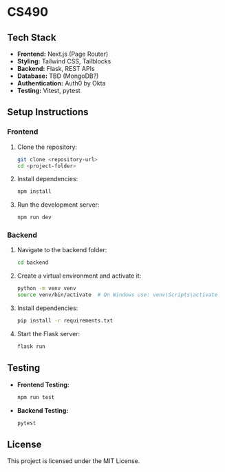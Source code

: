 # **CS490**

## **Tech Stack**

- **Frontend:** Next.js (Page Router)  
- **Styling:** Tailwind CSS, Tailblocks  
- **Backend:** Flask, REST APIs  
- **Database:** TBD (MongoDB?)  
- **Authentication:** Auth0 by Okta  
- **Testing:** Vitest, pytest  

## **Setup Instructions**

### **Frontend**
1. Clone the repository:
   ```sh
   git clone <repository-url>
   cd <project-folder>
   ```
2. Install dependencies:
   ```sh
   npm install
   ```
3. Run the development server:
   ```sh
   npm run dev
   ```

### **Backend**
1. Navigate to the backend folder:
   ```sh
   cd backend
   ```
2. Create a virtual environment and activate it:
   ```sh
   python -m venv venv
   source venv/bin/activate  # On Windows use: venv\Scripts\activate
   ```
3. Install dependencies:
   ```sh
   pip install -r requirements.txt
   ```
4. Start the Flask server:
   ```sh
   flask run
   ```

## **Testing**
- **Frontend Testing:**
  ```sh
  npm run test
  ```
- **Backend Testing:**
  ```sh
  pytest
  ```

## **License**
This project is licensed under the MIT License.
